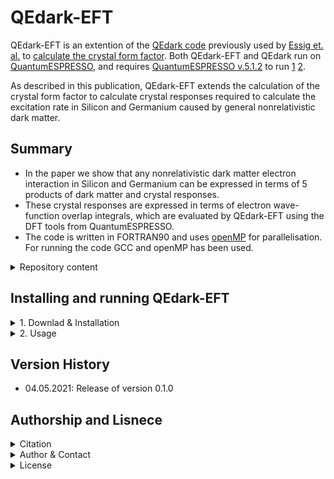 # QEdark-EFT

QEdark-EFT is an extention of the [QEdark code](https://github.com/adrian-soto/QEdark_repo) previously used by [Essig et. al.](https://arxiv.org/abs/1509.01598) to [calculate the crystal form factor](http://ddldm.physics.sunysb.edu/ddlDM/). Both QEdark-EFT and QEdark run on [QuantumESPRESSO](https://www.quantum-espresso.org), and requires [QuantumESPRESSO v.5.1.2](https://github.com/QEF/q-e/releases/tag/qe-5.1.2) to run [1](https://iopscience.iop.org/article/10.1088/0953-8984/21/39/395502) [2](https://aip.scitation.org/doi/10.1063/5.0005082).

As described in this publication, QEdark-EFT extends the calculation of the crystal form factor to calculate crystal responses required to calculate the excitation rate in Silicon and Germanium caused by general nonrelativistic dark matter.

## Summary

- In the paper we show that any nonrelativistic dark matter electron interaction in Silicon and Germanium can be expressed in terms of 5 products of dark matter and crystal responses. 
- These crystal responses are expressed in terms of electron wave-function overlap integrals, which are evaluated by QEdark-EFT using the DFT tools from QuantumESPRESSO.
- The code is written in FORTRAN90 and uses [openMP](https://www.openmp.org) for parallelisation. For running the code GCC and openMP has been used.

<details><summary>Repository content</summary>
<p>

The included folders are:

- *run/*: Contains the input files used for the final runs which generated the crystal responses shown in the paper.
- *test/*: Contains the input files for test runs intended to finish in a few minutes on a laptop.
- *QEdark-EFT/*: Contains the files that need to be copied into the QuantumESPRESSO folder. 

</p>
</details>

## Installing and running QEdark-EFT


<details><summary>1. Downlad & Installation</summary>
<p>

1. Download and unzip [QuantumESPRESSO v.5.1.2](https://github.com/QEF/q-e/releases/tag/qe-5.1.2)
2. Copy the files in in *QEdark-EFT/* into the QuantumESPRESSO directory. Some of the files will replace files that are already there with the same name.
3. While in the QuantumESPRESSO main directory execute ``` make clean ```, then ``` ./configure --disable-parallel --enable-openmp ```, then ``` make pw ```. The first two commands are just needed the first time the code is installed, the latter is needed every time you have made changes to one of the files in the QuantumESPRESSO directory.
</p>
</details>
<details><summary>2. Usage</summary>
<p>

1. Copy *PW/src/pw.x* to the directory that contains the input files, for instance *test/Si/*
2. Set the number of threads and memory per thread. This is done by executing the commands  ``` export OMP_NUM_THREADS=n ``` and ``` export OMP_STACKSIZE=mM ```, where n is the number of threads and m is the memory in MB used per thread. For the test run one can use ``` export OMP_NUM_THREADS=8 ``` and ``` export OMP_STACKSIZE=500M ```.
3. Run the code from the directory containing the input files by executing i.e. ``` ./pw.x <si.test.in> si.out ```. 
</p>
</details>

## Version History

- 04.05.2021: Release of version 0.1.0

## Authorship and Lisnece

<details><summary>Citation</summary>
<p>

If you decide to use this code, please cite the latest archived version and the paper.

</p>
</details>

<details><summary>Author & Contact</summary>
<p>

The author of QEdark-EFT is Einar Urdshals.

For questions, bug reports or other suggestions please contact Einar Urdshals (urdshals@chalmers.se).
</p>
</details>

<details><summary>License</summary>
<p>

This project is licensed under the [GNU License](http://www.gnu.org/licenses/old-licenses/gpl-2.0.txt) - see the LICENSE file.

</p>
</details>
